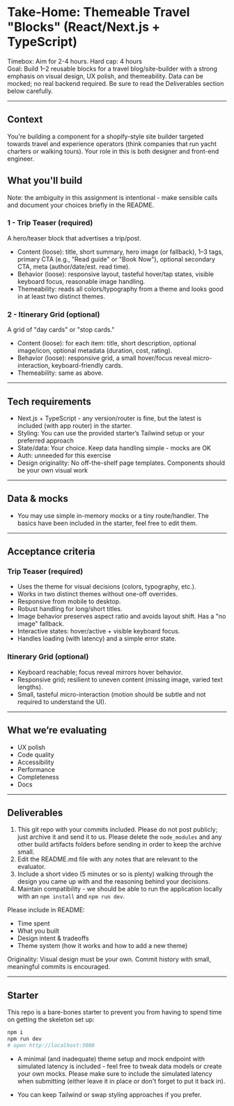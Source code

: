 # Take-Home: Themeable Travel "Blocks" (React/Next.js + TypeScript)

Timebox: Aim for 2-4 hours. Hard cap: 4 hours  
Goal: Build 1–2 reusable blocks for a travel blog/site-builder with a strong emphasis on visual design, UX polish, and themeability. Data can be mocked; no real backend required.
Be sure to read the Deliverables section below carefully.

---

## Context

You're building a component for a shopify-style site builder targeted towards travel and experience operators (think companies that run yacht charters or walking tours). Your role in this is both designer and front-end engineer.

## What you'll build

Note: the ambiguity in this assignment is intentional - make sensible calls and document your choices briefly in the README.

### 1 - Trip Teaser (required)

A hero/teaser block that advertises a trip/post.

- Content (loose): title, short summary, hero image (or fallback), 1–3 tags, primary CTA (e.g., "Read guide" or "Book Now"), optional secondary CTA, meta (author/date/est. read time).
- Behavior (loose): responsive layout, tasteful hover/tap states, visible keyboard focus, reasonable image handling.
- Themeability: reads all colors/typography from a theme and looks good in at least two distinct themes.

### 2 - Itinerary Grid (optional)

A grid of "day cards" or "stop cards."

- Content (loose): for each item: title, short description, optional image/icon, optional metadata (duration, cost, rating).
- Behavior (loose): responsive grid, a small hover/focus reveal micro-interaction, keyboard-friendly cards.
- Themeability: same as above.

---

## Tech requirements

- Next.js + TypeScript - any version/router is fine, but the latest is included (with app router) in the starter.
- Styling: You can use the provided starter’s Tailwind setup or your preferred approach
- State/data: Your choice. Keep data handling simple - mocks are OK
- Auth: unneeded for this exercise
- Design originality: No off-the-shelf page templates. Components should be your own visual work

---

## Data & mocks

- You may use simple in-memory mocks or a tiny route/handler. The basics have been included in the starter, feel free to edit them.

---

## Acceptance criteria

### Trip Teaser (required)

- Uses the theme for visual decisions (colors, typography, etc.).
- Works in two distinct themes without one-off overrides.
- Responsive from mobile to desktop.
- Robust handling for long/short titles.
- Image behavior preserves aspect ratio and avoids layout shift. Has a "no image" fallback.
- Interactive states: hover/active + visible keyboard focus.
- Handles loading (with latency) and a simple error state.

### Itinerary Grid (optional)

- Keyboard reachable; focus reveal mirrors hover behavior.
- Responsive grid; resilient to uneven content (missing image, varied text lengths).
- Small, tasteful micro-interaction (motion should be subtle and not required to understand the UI).

---

## What we’re evaluating

- UX polish
- Code quality
- Accessibility
- Performance
- Completeness
- Docs

---

## Deliverables

1. This git repo with your commits included. Please do not post publicly; just archive it and send it to us. Please delete the `node_modules` and any other build artifacts folders before sending in order to keep the archive small.
2. Edit the README.md file with any notes that are relevant to the evaluator.
3. Include a short video (5 minutes or so is plenty) walking through the design you came up with and the reasoning behind your decisions.
4. Maintain compatibility - we should be able to run the application locally with an `npm install` and `npm run dev`.

Please include in README:

- Time spent
- What you built
- Design intent & tradeoffs
- Theme system (how it works and how to add a new theme)

Originality: Visual design must be your own. Commit history with small, meaningful commits is encouraged.

---

## Starter

This repo is a bare-bones starter to prevent you from having to spend time on getting the skeleton set up:

```bash
npm i
npm run dev
# open http://localhost:3000
```

- A minimal (and inadequate) theme setup and mock endpoint with simulated latency is included - feel free to tweak data models or create your own mocks. Please make sure to include the simulated latency when submitting (either leave it in place or don't forget to put it back in).

- You can keep Tailwind or swap styling approaches if you prefer.
